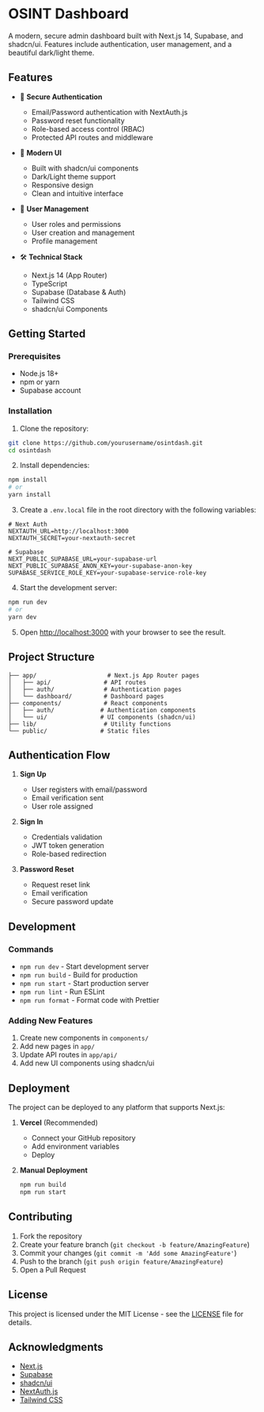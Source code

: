 # OSINT Dashboard

A modern, secure admin dashboard built with Next.js 14, Supabase, and shadcn/ui. Features include authentication, user management, and a beautiful dark/light theme.

## Features

- 🔐 **Secure Authentication**
  - Email/Password authentication with NextAuth.js
  - Password reset functionality
  - Role-based access control (RBAC)
  - Protected API routes and middleware

- 🎨 **Modern UI**
  - Built with shadcn/ui components
  - Dark/Light theme support
  - Responsive design
  - Clean and intuitive interface

- 👥 **User Management**
  - User roles and permissions
  - User creation and management
  - Profile management

- 🛠️ **Technical Stack**
  - Next.js 14 (App Router)
  - TypeScript
  - Supabase (Database & Auth)
  - Tailwind CSS
  - shadcn/ui Components

## Getting Started

### Prerequisites

- Node.js 18+ 
- npm or yarn
- Supabase account

### Installation

1. Clone the repository:
```bash
git clone https://github.com/yourusername/osintdash.git
cd osintdash
```

2. Install dependencies:
```bash
npm install
# or
yarn install
```

3. Create a `.env.local` file in the root directory with the following variables:
```env
# Next Auth
NEXTAUTH_URL=http://localhost:3000
NEXTAUTH_SECRET=your-nextauth-secret

# Supabase
NEXT_PUBLIC_SUPABASE_URL=your-supabase-url
NEXT_PUBLIC_SUPABASE_ANON_KEY=your-supabase-anon-key
SUPABASE_SERVICE_ROLE_KEY=your-supabase-service-role-key
```

4. Start the development server:
```bash
npm run dev
# or
yarn dev
```

5. Open [http://localhost:3000](http://localhost:3000) with your browser to see the result.

## Project Structure

```
├── app/                    # Next.js App Router pages
│   ├── api/               # API routes
│   ├── auth/              # Authentication pages
│   └── dashboard/         # Dashboard pages
├── components/            # React components
│   ├── auth/             # Authentication components
│   └── ui/               # UI components (shadcn/ui)
├── lib/                   # Utility functions
└── public/               # Static files
```

## Authentication Flow

1. **Sign Up**
   - User registers with email/password
   - Email verification sent
   - User role assigned

2. **Sign In**
   - Credentials validation
   - JWT token generation
   - Role-based redirection

3. **Password Reset**
   - Request reset link
   - Email verification
   - Secure password update

## Development

### Commands

- `npm run dev` - Start development server
- `npm run build` - Build for production
- `npm run start` - Start production server
- `npm run lint` - Run ESLint
- `npm run format` - Format code with Prettier

### Adding New Features

1. Create new components in `components/`
2. Add new pages in `app/`
3. Update API routes in `app/api/`
4. Add new UI components using shadcn/ui

## Deployment

The project can be deployed to any platform that supports Next.js:

1. **Vercel** (Recommended)
   - Connect your GitHub repository
   - Add environment variables
   - Deploy

2. **Manual Deployment**
   ```bash
   npm run build
   npm run start
   ```

## Contributing

1. Fork the repository
2. Create your feature branch (`git checkout -b feature/AmazingFeature`)
3. Commit your changes (`git commit -m 'Add some AmazingFeature'`)
4. Push to the branch (`git push origin feature/AmazingFeature`)
5. Open a Pull Request

## License

This project is licensed under the MIT License - see the [LICENSE](LICENSE) file for details.

## Acknowledgments

- [Next.js](https://nextjs.org/)
- [Supabase](https://supabase.com/)
- [shadcn/ui](https://ui.shadcn.com/)
- [NextAuth.js](https://next-auth.js.org/)
- [Tailwind CSS](https://tailwindcss.com/)
